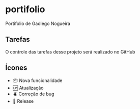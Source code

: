# portifolio

Portifolio de Gadiego Nogueira

## Tarefas

O controle das tarefas desse projeto será realizado no GitHub

## Ícones

- :package: Nova funcionalidade
- :up: Atualização
- :beetle: Correção de bug
- :checkered_flag: Release